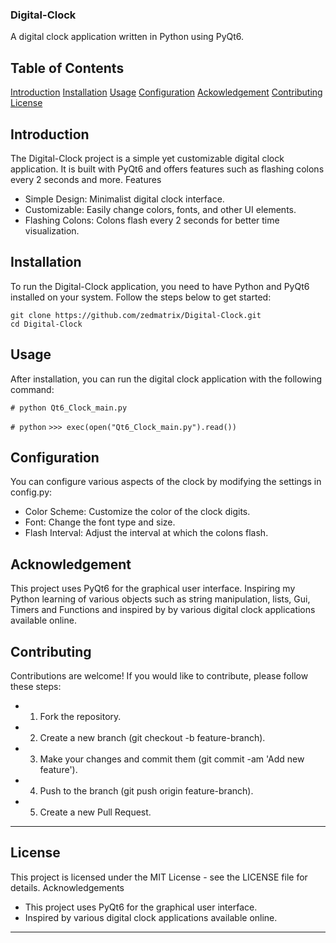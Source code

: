 ### Digital-Clock

A digital clock application written in Python using PyQt6.
## Table of Contents

[Introduction](#introduction)
[Installation](#installation)
[Usage](#usage)
[Configuration](#configuration)
[Ackowledgement](#acknowledgement)
[Contributing](#contributing)
[License](#license)

## Introduction

The Digital-Clock project is a simple yet customizable digital clock application. It is built with PyQt6 and offers features such as flashing colons every 2 seconds and more.
Features

  * Simple Design: Minimalist digital clock interface.
  * Customizable: Easily change colors, fonts, and other UI elements.
  * Flashing Colons: Colons flash every 2 seconds for better time visualization.

## Installation

To run the Digital-Clock application, you need to have Python and PyQt6 installed on your system. Follow the steps below to get started:

    git clone https://github.com/zedmatrix/Digital-Clock.git
    cd Digital-Clock

## Usage

After installation, you can run the digital clock application with the following command:

`# python Qt6_Clock_main.py`

`# python`
`>>> exec(open("Qt6_Clock_main.py").read())`

## Configuration

You can configure various aspects of the clock by modifying the settings in config.py:

  * Color Scheme: Customize the color of the clock digits.
  * Font: Change the font type and size.
  * Flash Interval: Adjust the interval at which the colons flash.

## Acknowledgement

  This project uses PyQt6 for the graphical user interface.
  Inspiring my Python learning of various objects such as string manipulation, lists, Gui, Timers and Functions and inspired by 
  by various digital clock applications available online.
  
    
## Contributing

Contributions are welcome! If you would like to contribute, please follow these steps:

* 1. Fork the repository.
* 2. Create a new branch (git checkout -b feature-branch).
* 3. Make your changes and commit them (git commit -am 'Add new feature').
* 4. Push to the branch (git push origin feature-branch).
* 5. Create a new Pull Request.
***

## License

This project is licensed under the MIT License - see the LICENSE file for details.
Acknowledgements

+ This project uses PyQt6 for the graphical user interface.
+ Inspired by various digital clock applications available online.

***
